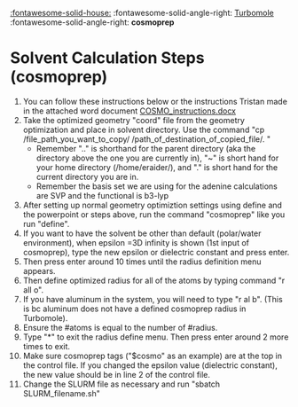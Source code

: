 [:fontawesome-solid-house:](../index.md) :fontawesome-solid-angle-right: [Turbomole](index.md) :fontawesome-solid-angle-right: **cosmoprep**

# Solvent Calculation Steps (cosmoprep)

1.  You can follow these instructions below or the instructions Tristan made in the attached word document [COSMO_instructions.docx](cosmo_docx.md)
2.  Take the optimized geometry "coord" file from the geometry optimization and place in solvent directory. Use the command "cp /file_path_you_want_to_copy/ /path_of_destination_of_copied_file/. "
     * Remember ".." is shorthand for the parent directory (aka the directory above the one you are currently in), "~" is short hand for your home directory (/home/eraider/), and "." is short hand for the current directory you are in.
     * Remember the basis set we are using for the adenine calculations are SVP and the functional is b3-lyp
3.  After setting up normal geometry optimiztion settings using define and the powerpoint or steps above, run the command "cosmoprep" like you run "define".
4.  If you want to have the solvent be other than default (polar/water environment), when epsilon =3D infinity is shown (1st input of cosmoprep), type the new epsilon or dielectric constant and press enter.
5.  Then press enter around 10 times until the radius definition menu appears.
6.  Then define optimized radius for all of the atoms by typing command "r all o".
7.  If you have aluminum in the system, you will need to type "r al b". (This is bc aluminum does not have a defined cosmoprep radius in Turbomole).
8.  Ensure the #atoms is equal to the number of #radius.
9.  Type "*" to exit the radius define menu. Then press enter around 2 more times to exit.
10. Make sure cosmoprep tags ("$cosmo" as an example) are at the top in the control file. If you changed the epsilon value (dielectric constant), the new value should be in line 2 of the control file.
11. Change the SLURM file as necessary and run "sbatch SLURM_filename.sh"
